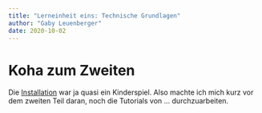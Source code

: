 ```yaml
---
title: "Lerneinheit eins: Technische Grundlagen"
author: "Gaby Leuenberger"
date: 2020-10-02
---
```


# Koha zum Zweiten
Die [Installation]({{sit.baseurl}}/2020-09-25/gitlabundkoha) war ja quasi ein Kinderspiel. Also machte ich mich kurz vor dem zweiten Teil daran, noch die Tutorials von ... durchzuarbeiten.

